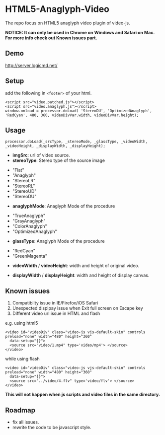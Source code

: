 HTML5-Anaglyph-Video
====================
The repo focus on HTML5 anaglyph video plugin of video-js.

__NOTICE: It can only be used in Chrome on Windows and Safari on Mac. For more info check out Known issues part.__

## Demo

http://server.logicmd.net/

## Setup

add the following in `<footer>` of your html.

    <script src="video.patched.js"></script>
    <script src="video.anaglyph.js"></script>
    window.onload = processor.doLoad( 'StereoDU', 'OptimizedAnaglyph', 'RedCyan', 480, 360, videoDivVar.width, videoDivVar.height);


## Usage

    processor.doLoad(_srcType, _stereoMode, _glassType, _videoWidth, _videoHeight, _displayWidth, _displayHeight);

-  __imgSrc__: url of video source.
-  __stereoType__: Stereo type of the source image
  * "Flat"
  * "Anaglyph"
  * "StereoLR"
  * "StereoRL"
  * "StereoUD"
  * "StereoDU"

-  __anaglyphMode__: Anaglyph Mode of the procedure
  * "TrueAnaglyph"
  * "GrayAnaglyph"
  * "ColorAnaglyph"
  * "OptimizedAnaglyph"

-  __glassType__: Anaglyph Mode of the procedure
  * "RedCyan"
  * "GreenMagenta"

-  __videoWidth__ / __videoHeight__: width and height of original video.

- __displayWidth__ / __displayHeight__: width and height of display canvas.

## Known issues
1. Compatibilty issue in IE/Firefox/iOS Safari
2. Unexpected displpay issue when Exit full screen on Escape key
3. Different video url issue in HTML and flash

e.g. using html5

    <video id="videoDiv" class="video-js vjs-default-skin" controls preload="none" width="480" height="360"
      data-setup="{}">
      <source src="video/1.mp4" type='video/mp4'> </source>
    </video>

while using flash

    <video id="videoDiv" class="video-js vjs-default-skin" controls preload="none" width="480" height="360"
      data-setup="{}">
      <source src="../video/4.flv" type='video/flv'> </source>
    </video>

__This will not happen when js scripts and video files in the same directory.__

## Roadmap
* fix all issues.
* rewrite the code to be javascript style.
